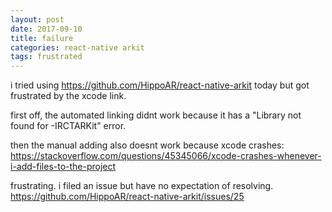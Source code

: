 ```yaml
---
layout: post
date: 2017-09-10
title: failure
categories: react-native arkit
tags: frustrated
---
```


i tried using <https://github.com/HippoAR/react-native-arkit> today but got frustrated by the xcode link.

first off, the automated linking didnt work because it has a "Library not found for -IRCTARKit" error.

then the manual adding also doesnt work because xcode crashes: <https://stackoverflow.com/questions/45345066/xcode-crashes-whenever-i-add-files-to-the-project>

frustrating. i filed an issue but have no expectation of resolving. <https://github.com/HippoAR/react-native-arkit/issues/25>
